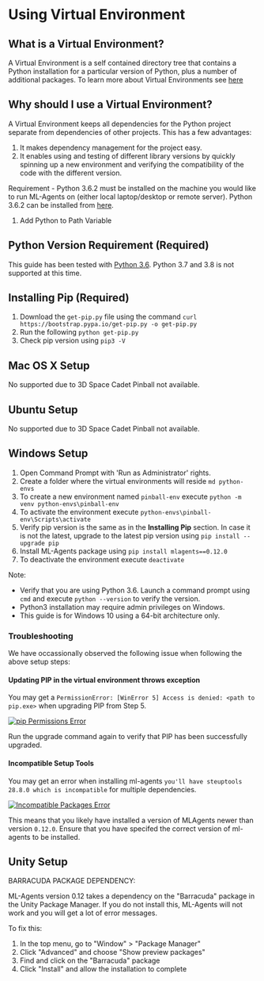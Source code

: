 # Using Virtual Environment

## What is a Virtual Environment?
A Virtual Environment is a self contained directory tree that contains a Python installation
for a particular version of Python, plus a number of additional packages. To learn more about
Virtual Environments see [here](https://docs.python.org/3/library/venv.html)

## Why should I use a Virtual Environment?
A Virtual Environment keeps all dependencies for the Python project separate from dependencies
of other projects. This has a few advantages:
1. It makes dependency management for the project easy.
1. It enables using and testing of different library versions by quickly
spinning up a new environment and verifying the compatibility of the code with the
different version.

Requirement - Python 3.6.2 must be installed on the machine you would like
to run ML-Agents on (either local laptop/desktop or remote server). Python 3.6.2 can be
installed from [here](https://www.python.org/downloads/release/python-362/).
1. Add Python to Path Variable 

## Python Version Requirement (Required)
This guide has been tested with [Python 3.6](https://www.python.org/downloads/release/python-362/). Python 3.7 and 3.8 is not supported at this time.

## Installing Pip (Required)

1. Download the `get-pip.py` file using the command `curl https://bootstrap.pypa.io/get-pip.py -o get-pip.py`
1. Run the following `python get-pip.py`
1. Check pip version using `pip3 -V`

## Mac OS X Setup

No supported due to 3D Space Cadet Pinball not available.

## Ubuntu Setup

No supported due to 3D Space Cadet Pinball not available.

## Windows Setup

1. Open Command Prompt with 'Run as Administrator' rights.
1. Create a folder where the virtual environments will reside `md python-envs`
1. To create a new environment named `pinball-env` execute `python -m venv python-envs\pinball-env`
1. To activate the environment execute `python-envs\pinball-env\Scripts\activate`
1. Verify pip version is the same as in the __Installing Pip__ section. In case it is not the
latest, upgrade to the latest pip version using `pip install --upgrade pip`
1. Install ML-Agents package using `pip install mlagents==0.12.0`
1. To deactivate the environment execute `deactivate`

Note:
- Verify that you are using Python 3.6. Launch a command prompt using `cmd` and
 execute `python --version` to verify the version.
- Python3 installation may require admin privileges on Windows.
- This guide is for Windows 10 using a 64-bit architecture only.

### Troubleshooting

We have occassionally observed the following issue when following the above setup steps:

#### Updating PIP in the virtual environment throws exception

You may get a `PermissionError: [WinError 5] Access is denied: <path to pip.exe>` when upgrading PIP from Step 5. 

[![pip Permissions Error](./imgs/pip_error_sm.png)](./imgs/pip_error.png)

Run the upgrade command again to verify that PIP has been successfully upgraded.


#### Incompatible Setup Tools

You may get an error when installing ml-agents `you'll have steuptools 28.8.0 which is incompatible` for multiple dependencies.

[![Incompatible Packages Error](./imgs/Incompatible_Packages_sm.png)](./imgs/Incompatible_Packages.png)

This means that you likely have installed a version of MLAgents newer than version `0.12.0`. Ensure that you have specifed the correct version of ml-agents to be installed.



## Unity Setup
BARRACUDA PACKAGE DEPENDENCY:

ML-Agents version 0.12 takes a dependency on the "Barracuda" package in the Unity Package Manager. If you do not install this, ML-Agents will not work and you will get a lot of error messages.

To fix this:
1. In the top menu, go to "Window" > "Package Manager"
1. Click "Advanced" and choose "Show preview packages"
1. Find and click on the "Barracuda" package
1. Click "Install" and allow the installation to complete
